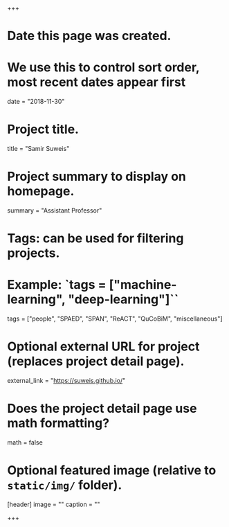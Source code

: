 +++
# Date this page was created.
# We use this to control sort order, most recent dates appear first
date = "2018-11-30"

# Project title.
title = "Samir Suweis"

# Project summary to display on homepage.
summary = "Assistant Professor"

# Tags: can be used for filtering projects.
# Example: `tags = ["machine-learning", "deep-learning"]``
tags = ["people", "SPAED", "SPAN", "ReACT", "QuCoBiM", "miscellaneous"]

# Optional external URL for project (replaces project detail page).
external_link = "https://suweis.github.io/"

# Does the project detail page use math formatting?
math = false

# Optional featured image (relative to `static/img/` folder).
[header]
image = ""
caption = ""

+++
